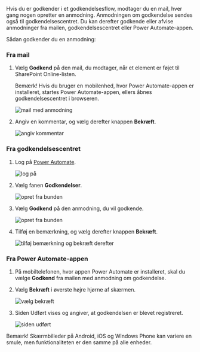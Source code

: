 Hvis du er godkender i et godkendelsesflow, modtager du en mail, hver gang nogen opretter en anmodning. Anmodningen om godkendelse sendes også til godkendelsescentret. Du kan derefter godkende eller afvise anmodninger fra mailen, godkendelsescentret eller Power Automate-appen.

Sådan godkender du en anmodning:

### <a name="from-email"></a>Fra mail
1. Vælg **Godkend** på den mail, du modtager, når et element er føjet til SharePoint Online-listen.
   
     Bemærk! Hvis du bruger en mobilenhed, hvor Power Automate-appen er installeret, startes Power Automate-appen, ellers åbnes godkendelsescentret i browseren.
   
    ![mail med anmodning](media/modern-approvals/email-approval-request.png)
2. Angiv en kommentar, og vælg derefter knappen **Bekræft**.
   
    ![angiv kommentar](media/modern-approvals/request-in-approval-center.png)

### <a name="from-the-approvals-center"></a>Fra godkendelsescentret
1. Log på [Power Automate](https://flow.microsoft.com).
   
    ![log på](media/modern-approvals/sign-in.png)
2. Vælg fanen **Godkendelser**.
   
    ![opret fra bunden](media/modern-approvals/approvals-tab.png)
3. Vælg **Godkend** på den anmodning, du vil godkende.
   
    ![opret fra bunden](media/modern-approvals/approvals-cards.png)
4. Tilføj en bemærkning, og vælg derefter knappen **Bekræft**.
   
    ![tilføj bemærkning og bekræft derefter](media/modern-approvals/approval-selection-card.png)

### <a name="from-the-power-automate-app"></a>Fra Power Automate-appen
1. På mobiltelefonen, hvor appen Power Automate er installeret, skal du vælge **Godkend** fra mailen med anmodning om godkendelse.
2. Vælg **Bekræft** i øverste højre hjørne af skærmen.
   
    ![vælg bekræft](media/modern-approvals/mobile-approval.png)
3. Siden Udført vises og angiver, at godkendelsen er blevet registreret.
   
    ![siden udført](media/modern-approvals/mobile-approval-confirmation.png)

Bemærk! Skærmbilleder på Android, iOS og Windows Phone kan variere en smule, men funktionaliteten er den samme på alle enheder.

